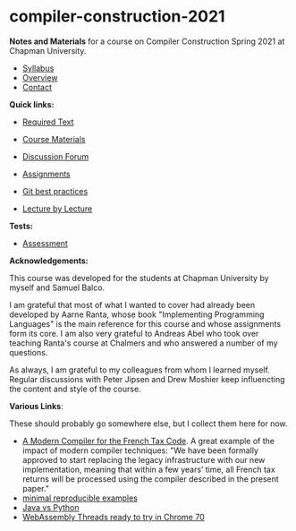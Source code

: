 # compiler-construction-2021

**Notes and Materials** for a course on Compiler Construction Spring 2021 at Chapman University.

- [Syllabus](syllabus.md)  
- [Overview](overview.md)  
- [Contact](contact.md)  

**Quick links:**

- [Required Text](required-text.md)  

- [Course Materials](course-materials.md)  

- [Discussion Forum](discussion-forum.md)  

- [Assignments](assignments.md)  

- [Git best practices](git-best-practices.md)

- [Lecture by Lecture](lecture-by-lecture.md)  

**Tests:**

- [Assessment](assessment.md)

**Acknowledgements:**

This course was developed for the students at Chapman University by myself and Samuel Balco. 

I am grateful that most of what I wanted to cover had already been developed by Aarne Ranta, whose book "Implementing Programming Languages" is the main reference for this course and whose assignments form its core. I am also very grateful to Andreas Abel who took over teaching Ranta's course at Chalmers and who answered a number of my questions. 

As always, I am grateful to my colleagues from whom I learned myself. Regular discussions with Peter Jipsen and Drew Moshier keep influencting the content and style of the course.

**Various Links**:

These should probably go somewhere else, but I collect them here for now.

- [A Modern Compiler for the French Tax Code](https://arxiv.org/pdf/2011.07966.pdf). A great example of the impact of modern compiler techniques: "We have been formally approved to start replacing the legacy infrastructure with our new implementation, meaning that within a few years’ time, all French tax returns will be processed using the compiler described in the present paper."
- [minimal reproducible examples](https://stackoverflow.com/help/minimal-reproducible-example)
- [Java vs Python](https://stackoverflow.com/questions/441824/java-virtual-machine-vs-python-interpreter-parlance/1732383#1732383)
- [WebAssembly Threads ready to try in Chrome 70](https://developers.google.com/web/updates/2018/10/wasm-threads)
